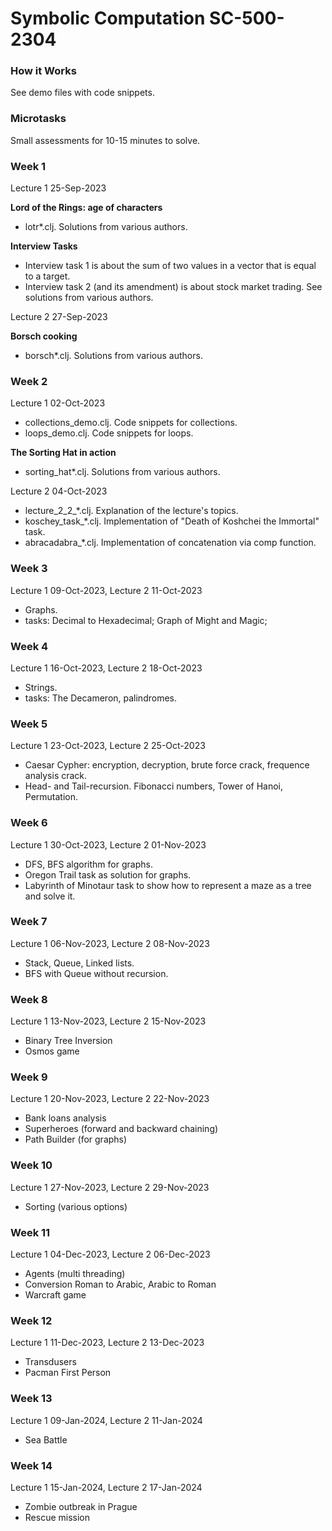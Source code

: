 # Symbolic Computation SC-500-2304

### How it Works ###

See demo files with code snippets.

### Microtasks ###

Small assessments for 10-15 minutes to solve.

### Week 1 ### 
Lecture 1 25-Sep-2023

**Lord of the Rings: age of characters**
* lotr*.clj. Solutions from various authors.

**Interview Tasks**
* Interview task 1 is about the sum of two values in a vector that is equal to a target.
* Interview task 2 (and its amendment) is about stock market trading.
See solutions from various authors.

Lecture 2 27-Sep-2023

**Borsch cooking**
* borsch*.clj. Solutions from various authors.

### Week 2 ### 

Lecture 1 02-Oct-2023

* collections_demo.clj. Code snippets for collections.
* loops_demo.clj. Code snippets for loops.

**The Sorting Hat in action**
* sorting_hat*.clj. Solutions from various authors.

Lecture 2 04-Oct-2023

* lecture_2_2_*.clj. Explanation of the lecture's topics.
* koschey_task_*.clj. Implementation of "Death of Koshchei the Immortal" task.
* abracadabra_*.clj. Implementation of concatenation via comp function.

### Week 3 ### 

Lecture 1 09-Oct-2023, Lecture 2 11-Oct-2023

* Graphs.
* tasks: Decimal to Hexadecimal; Graph of Might and Magic; 

### Week 4 ### 

Lecture 1 16-Oct-2023, Lecture 2 18-Oct-2023

* Strings.
* tasks: The Decameron, palindromes.

### Week 5 ### 

Lecture 1 23-Oct-2023, Lecture 2 25-Oct-2023

* Caesar Cypher: encryption, decryption, brute force crack, frequence analysis crack.
* Head- and Tail-recursion. Fibonacci numbers, Tower of Hanoi, Permutation.

### Week 6 ### 

Lecture 1 30-Oct-2023, Lecture 2 01-Nov-2023

* DFS, BFS algorithm for graphs.
* Oregon Trail task as solution for graphs.
* Labyrinth of Minotaur task to show how to represent a maze as a tree and solve it.

### Week 7 ### 

Lecture 1 06-Nov-2023, Lecture 2 08-Nov-2023

* Stack, Queue, Linked lists.
* BFS with Queue without recursion.

### Week 8 ### 

Lecture 1 13-Nov-2023, Lecture 2 15-Nov-2023

* Binary Tree Inversion
* Osmos game

### Week 9 ### 

Lecture 1 20-Nov-2023, Lecture 2 22-Nov-2023

* Bank loans analysis
* Superheroes (forward and backward chaining)
* Path Builder (for graphs)

### Week 10 ### 

Lecture 1 27-Nov-2023, Lecture 2 29-Nov-2023

* Sorting (various options)

### Week 11 ### 

Lecture 1 04-Dec-2023, Lecture 2 06-Dec-2023

* Agents (multi threading)
* Conversion Roman to Arabic, Arabic to Roman
* Warcraft game

### Week 12 ### 

Lecture 1 11-Dec-2023, Lecture 2 13-Dec-2023

* Transdusers
* Pacman First Person

### Week 13 ### 

Lecture 1 09-Jan-2024, Lecture 2 11-Jan-2024

* Sea Battle

### Week 14 ### 

Lecture 1 15-Jan-2024, Lecture 2 17-Jan-2024

* Zombie outbreak in Prague
* Rescue mission


